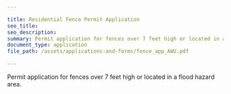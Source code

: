 ```yaml
---

title: Residential Fence Permit Application
seo_title:
seo_description:
summary: Permit application for fences over 7 feet high or located in a flood hazard area.
document_type: application
file_path: /assets/applications-and-forms/fence_app_AWU.pdf

---
```

Permit application for fences over 7 feet high or located in a flood hazard area.
